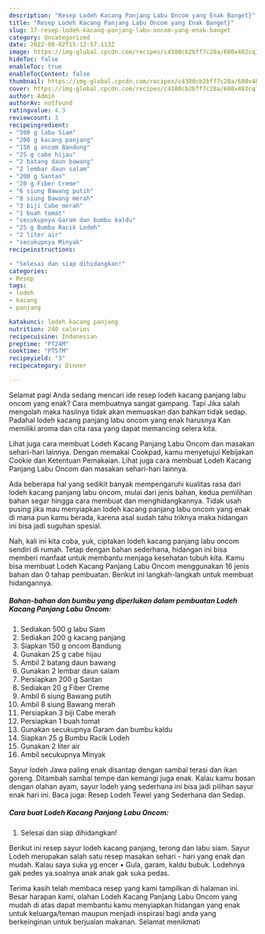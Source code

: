 ```yaml
---
description: "Resep Lodeh Kacang Panjang Labu Oncom yang Enak Banget}"
title: "Resep Lodeh Kacang Panjang Labu Oncom yang Enak Banget}"
slug: 17-resep-lodeh-kacang-panjang-labu-oncom-yang-enak-banget
category: Uncategorized
date: 2022-08-02T15:12:57.113Z
image: https://img-global.cpcdn.com/recipes/c4380cb2bff7c28a/680x482cq70/lodeh-kacang-panjang-labu-oncom-foto-resep-utama.jpg
hideToc: false
enableToc: true
enableTocContent: false
thumbnail: https://img-global.cpcdn.com/recipes/c4380cb2bff7c28a/680x482cq70/lodeh-kacang-panjang-labu-oncom-foto-resep-utama.jpg
cover: https://img-global.cpcdn.com/recipes/c4380cb2bff7c28a/680x482cq70/lodeh-kacang-panjang-labu-oncom-foto-resep-utama.jpg
author: Admin
authorAv: notfound
ratingvalue: 4.3
reviewcount: 3
recipeingredient:
- "500 g labu Siam"
- "200 g kacang panjang"
- "150 g oncom Bandung"
- "25 g cabe hijau"
- "2 batang daun bawang"
- "2 lembar daun salam"
- "200 g Santan"
- "20 g Fiber Creme"
- "6 siung Bawang putih"
- "8 siung Bawang merah"
- "3 biji Cabe merah"
- "1 buah tomat"
- "secukupnya Garam dan bumbu kaldu"
- "25 g Bumbu Racik Lodeh"
- "2 liter air"
- "secukupnya Minyak"
recipeinstructions:

- "Selesai dan siap dihidangkan!"
categories:
- Resep
tags:
- lodeh
- kacang
- panjang

katakunci: lodeh kacang panjang 
nutrition: 240 calories
recipecuisine: Indonesian
preptime: "PT24M"
cooktime: "PT57M"
recipeyield: "3"
recipecategory: Dinner

---
```



Selamat pagi Anda sedang mencari ide resep lodeh kacang panjang labu oncom yang enak? Cara membuatnya sangat gampang. Tapi Jika salah mengolah maka hasilnya tidak akan memuaskan dan bahkan tidak sedap. Padahal lodeh kacang panjang labu oncom yang enak harusnya Kan memiliki aroma dan cita rasa yang dapat memancing selera kita.


Lihat juga cara membuat Lodeh Kacang Panjang Labu Oncom dan masakan sehari-hari lainnya. Dengan memakai Cookpad, kamu menyetujui Kebijakan Cookie dan Ketentuan Pemakaian. Lihat juga cara membuat Lodeh Kacang Panjang Labu Oncom dan masakan sehari-hari lainnya.

Ada beberapa hal yang sedikit banyak mempengaruhi kualitas rasa dari lodeh kacang panjang labu oncom, mulai dari jenis bahan, kedua pemilihan bahan segar hingga cara membuat dan menghidangkannya. Tidak usah pusing jika mau menyiapkan lodeh kacang panjang labu oncom yang enak di mana pun kamu berada, karena asal sudah tahu triknya maka hidangan ini bisa jadi suguhan spesial.


Nah, kali ini kita coba, yuk, ciptakan lodeh kacang panjang labu oncom sendiri di rumah. Tetap dengan bahan sederhana, hidangan ini bisa memberi manfaat untuk membantu menjaga kesehatan tubuh kita. Kamu bisa membuat Lodeh Kacang Panjang Labu Oncom menggunakan 16 jenis bahan dan 0 tahap pembuatan. Berikut ini langkah-langkah untuk membuat hidangannya.

<!--inarticleads1-->

##### Bahan-bahan dan bumbu yang diperlukan dalam pembuatan Lodeh Kacang Panjang Labu Oncom:

1. Sediakan 500 g labu Siam
1. Sediakan 200 g kacang panjang
1. Siapkan 150 g oncom Bandung
1. Gunakan 25 g cabe hijau
1. Ambil 2 batang daun bawang
1. Gunakan 2 lembar daun salam
1. Persiapkan 200 g Santan
1. Sediakan 20 g Fiber Creme
1. Ambil 6 siung Bawang putih
1. Ambil 8 siung Bawang merah
1. Persiapkan 3 biji Cabe merah
1. Persiapkan 1 buah tomat
1. Gunakan secukupnya Garam dan bumbu kaldu
1. Siapkan 25 g Bumbu Racik Lodeh
1. Gunakan 2 liter air
1. Ambil secukupnya Minyak


Sayur lodeh Jawa paling enak disantap dengan sambal terasi dan ikan goreng. Ditambah sambal tempe dan kemangi juga enak. Kalau kamu bosan dengan olahan ayam, sayur lodeh yang sederhana ini bisa jadi pilihan sayur enak hari ini. Baca juga: Resep Lodeh Tewel yang Sederhana dan Sedap. 

<!--inarticleads2-->

##### Cara buat Lodeh Kacang Panjang Labu Oncom:


1. Selesai dan siap dihidangkan!

Berikut ini resep sayur lodeh kacang panjang, terong dan labu siam. Sayur Lodeh merupakan salah satu resep masakan sehari - hari yang enak dan mudah. Kalau saya suka yg encer • Gula, garam, kaldu bubuk. Lodehnya gak pedes ya.soalnya anak anak gak suka pedas. 

Terima kasih telah membaca resep yang kami tampilkan di halaman ini. Besar harapan kami, olahan Lodeh Kacang Panjang Labu Oncom yang mudah di atas dapat membantu kamu menyiapkan hidangan yang enak untuk keluarga/teman maupun menjadi inspirasi bagi anda yang berkeinginan untuk berjualan makanan. Selamat menikmati
